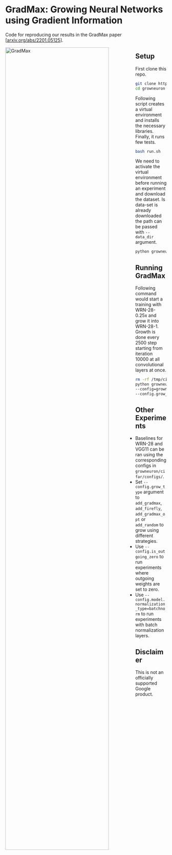 # GradMax: Growing Neural Networks using Gradient Information
Code for reproducing our results in the GradMax paper [[arxiv.org/abs/2201.05125](https://arxiv.org/abs/2201.05125)].

<img src="https://github.com/google-research/growneuron/blob/main/imgs/gradmax.png" alt="GradMax " width="80%" align="left">


## Setup
First clone this repo.
```bash
git clone https://github.com/google-research/growneuron.git
cd growneuron
```

Following script creates a virtual environment and
installs the necessary libraries. Finally, it runs few tests.
```bash
bash run.sh
```

We need to activate the virtual environment before running an experiment and
download the dataset. Is data-set is already downloaded the path can be passed
with `--data_dir` argument.
```bash
python growneuron/cifar/main.py --output_dir=/tmp/cifar --download_data
```

## Running GradMax
Following command would start a training with WRN-28-0.25x and grow it into
WRN-28-1. Growth is done every 2500 step starting from
iteration 10000 at all convolutional layers at once.
```bash
rm -rf /tmp/cifar
python growneuron/cifar/main.py --output_dir=/tmp/cifar \
--config=growneuron/cifar/configs/grow_all_at_once.py \
--config.grow_type=add_gradmax
```

## Other Experiments
- Baselines for WRN-28 and VGG11 can be ran using the corresponding configs in
`growneuron/cifar/configs/`.
- Set `--config.grow_type` argument to `add_gradmax`, `add_firefly`, `add_gradmax_opt` or
`add_random` to grow using different strategies.
- Use `--config.is_outgoing_zero` to run experiments where outgoing weights
are set to zero.
- Use `--config.model.normalization_type=batchnorm` to run experiments with
batch normalization layers.



## Disclaimer
This is not an officially supported Google product.
